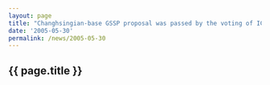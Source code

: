 ```yaml
---
layout: page
title: "Changhsingian-base GSSP proposal was passed by the voting of ICS"
date: '2005-05-30'
permalink: /news/2005-05-30
---
```


## {{ page.title }}

